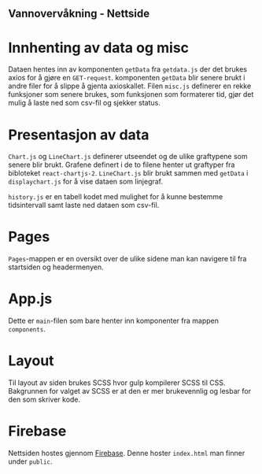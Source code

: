 ## Vannovervåkning - Nettside

# Innhenting av data og misc

Dataen hentes inn av komponenten `getData` fra `getdata.js` der det brukes axios for å gjøre
en `GET-request`. komponenten `getData` blir senere brukt i andre filer for å
slippe å gjenta axioskallet. Filen `misc.js` definerer en rekke funksjoner som senere brukes,
som funksjonen som formaterer tid, gjør det mulig å laste ned som csv-fil og sjekker status.

# Presentasjon av data

`Chart.js` og `LineChart.js` definerer utseendet og de ulike graftypene som senere blir brukt. Grafene definert i de to filene henter ut graftyper fra bibloteket `react-chartjs-2`. `LineChart.js` blir brukt sammen med `getData` i `displaychart.js` for å vise dataen som linjegraf.

`history.js` er en tabell kodet med mulighet for å kunne bestemme tidsintervall samt laste ned dataen som csv-fil.

# Pages

`Pages`-mappen er en oversikt over de ulike sidene man kan navigere til fra startsiden og headermenyen.

# App.js

Dette er `main`-filen som bare henter inn komponenter fra mappen `components`.

# Layout

Til layout av siden brukes SCSS hvor gulp kompilerer SCSS til CSS. Bakgrunnen for valget av SCSS er at den er mer brukevennlig og lesbar for den som skriver kode.  

# Firebase

Nettsiden hostes gjennom [Firebase](https://firebase.google.com/). Denne hoster `index.html` man finner under `public`.
